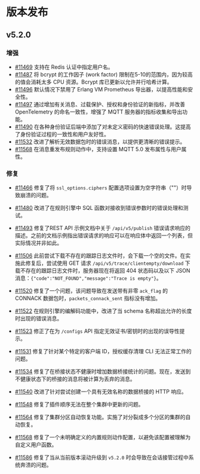 # 版本发布

## v5.2.0

### 增强

- [#11469](https://github.com/emqx/emqx/pull/11469) 支持在 Redis 认证中指定用户名。
- [#11487](https://github.com/emqx/emqx/pull/11487) 将 bcrypt 的工作因子 (work factor) 限制在5-10的范围内，因为较高的值会消耗太多 CPU 资源。Bcrypt 库已更新以允许并行哈希计算。
- [#11496](https://github.com/emqx/emqx/pull/11496) 默认情况下禁用了 Erlang VM Prometheus 导出器，以提高性能和安全性。
- [#11497](https://github.com/emqx/emqx/pull/11497) 通过增加有关消息、过载保护、授权和身份验证的新指标，并改善 OpenTelemetry 的命名一致性，增强了 MQTT 服务器的指标收集和导出功能。
- [#11490](https://github.com/emqx/emqx/pull/11490) 在各种身份验证后端中添加了对未定义密码的快速错误处理。这提高了身份验证过程的一致性和用户友好性。
- [#11532](https://github.com/emqx/emqx/pull/11532) 改进了解析无效数据包时的错误消息，以提供更清晰的错误提示。
- [#11568](https://github.com/emqx/emqx/pull/11568) 在消息重发布规则动作中，支持设置 MQTT 5.0 发布属性与用户属性。

### 修复

- [#11466](https://github.com/emqx/emqx/pull/11466) 修复了将 `ssl_options.ciphers` 配置选项设置为空字符串（""）时导致崩溃的问题。

- [#11480](https://github.com/emqx/emqx/pull/11480) 改进了在规则引擎中 SQL 函数对接收到错误参数时的错误处理和测试。

- [#11493](https://github.com/emqx/emqx/pull/11493) 修复了REST API 示例文档中关于 `/api/v5/publish` 错误请求响应的描述。之前的文档示例指出错误请求的响应可以在响应体中返回一个列表，但实际情况并非如此。

- [#11506](https://github.com/emqx/emqx/pull/11506) 此前尝试下载不存在的跟踪日志文件时，会下载一个空的文件。在实施此修复后，尝试使用 GET 请求 `/api/v5/trace/clientempty/download` 下载不存在的跟踪日志文件时，服务器现在将返回 404 状态码以及以下 JSON 消息：`{"code":"NOT_FOUND","message":"Trace is empty"}`。

- [#11520](https://github.com/emqx/emqx/pull/11520) 修复了一个问题，该问题导致在发送带有非零 `ack_flag` 的 CONNACK 数据包时，`packets_connack_sent` 指标没有增加。

- [#11522](https://github.com/emqx/emqx/pull/11522) 在规则引擎的编解码功能中，改进了当 schema 名称超出允许的长度时出现的错误消息。

- [#11523](https://github.com/emqx/emqx/pull/11523) 修正了在为 `/configs` API 指定无效证书/密钥时的出现的误导性提示。

- [#11531](https://github.com/emqx/emqx/pull/11531) 修复了针对某个特定的客户端 ID，授权缓存清理 CLI 无法正常工作的问题。

- [#11534](https://github.com/emqx/emqx/pull/11534) 修复了在桥接状态不健康时增加数据桥接统计的问题。现在，发送到不健康状态下的桥接的消息将被计算为丢弃的消息。

- [#11540](https://github.com/emqx/emqx/pull/11540) 改进了针对尝试创建一个具有无效名称的数据桥接的 HTTP 响应。

- [#11548](https://github.com/emqx/emqx/pull/11548) 修复了插件顺序无法在整个集群中更新的问题。

- [#11564](https://github.com/emqx/emqx/pull/11564) 修复了集群分区自动恢复功能。实施了对分裂成多个分区的集群的自动恢复。

- [#11568](https://github.com/emqx/emqx/pull/11568) 修复了一个未明确定义的内置规则动作配置，以避免该配置被理解为自定义用户函数。

- [#11586](https://github.com/emqx/emqx/pull/11586) 修复了当从当前版本滚动升级到 `v5.2.0` 时会导致在会话接管过程中系统奔溃的问题。

  

